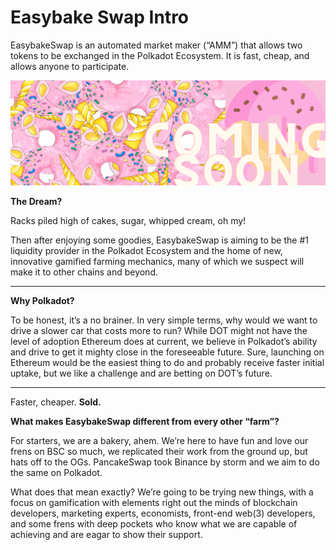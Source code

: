 # Easybake Swap Intro

EasybakeSwap is an automated market maker \(“AMM”\) that allows two tokens to be exchanged in the Polkadot Ecosystem. It is fast, cheap, and allows anyone to participate.

![](.gitbook/assets/masthead-twitter.png)

**The Dream?**  

Racks piled high of cakes, sugar, whipped cream, oh my!   


Then after enjoying some goodies, EasybakeSwap is aiming to be the \#1 liquidity provider in the Polkadot Ecosystem and the home of new, innovative gamified farming mechanics, many of which we suspect will make it to other chains and beyond.
****

**Why Polkadot?**  


To be honest, it’s a no brainer. In very simple terms, why would we want to drive a slower car that costs more to run? While DOT might not have the level of adoption Ethereum does at current, we believe in Polkadot’s ability and drive to get it mighty close in the foreseeable future. Sure, launching on Ethereum would be the easiest thing to do and probably receive faster initial uptake, but we like a challenge and are betting on DOT’s future.   
****

Faster, cheaper. **Sold.**  


**What makes EasybakeSwap different from every other “farm”?**  

For starters, we are a bakery, ahem.
We’re here to have fun and love our frens on BSC so much, we replicated their work from the ground up, but hats off to the OGs. PancakeSwap took Binance by storm and we aim to do the same on Polkadot.

What does that mean exactly? We’re going to be trying new things, with a focus on gamification with elements right out the minds of blockchain developers, marketing experts, economists, front-end web(3) developers, and some frens with deep pockets who know what we are capable of achieving and are eagar to show their support.
